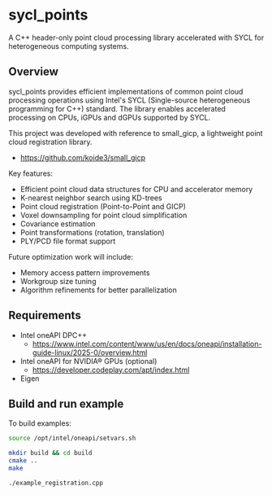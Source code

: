 # sycl_points

A C++ header-only point cloud processing library accelerated with SYCL for heterogeneous computing systems.

## Overview

sycl_points provides efficient implementations of common point cloud processing operations using Intel's SYCL (Single-source heterogeneous programming for C++) standard. The library enables accelerated processing on CPUs, iGPUs and dGPUs supported by SYCL.

This project was developed with reference to small_gicp, a lightweight point cloud registration library.
- https://github.com/koide3/small_gicp

Key features:
- Efficient point cloud data structures for CPU and accelerator memory
- K-nearest neighbor search using KD-trees
- Point cloud registration (Point-to-Point and GICP)
- Voxel downsampling for point cloud simplification
- Covariance estimation
- Point transformations (rotation, translation)
- PLY/PCD file format support


Future optimization work will include:
- Memory access pattern improvements
- Workgroup size tuning
- Algorithm refinements for better parallelization

## Requirements

- Intel oneAPI DPC++
    - https://www.intel.com/content/www/us/en/docs/oneapi/installation-guide-linux/2025-0/overview.html
- Intel oneAPI for NVIDIA® GPUs (optional)
    - https://developer.codeplay.com/apt/index.html
- Eigen

## Build and run example

To build examples:

```bash
source /opt/intel/oneapi/setvars.sh

mkdir build && cd build
cmake ..
make

./example_registration.cpp
```
